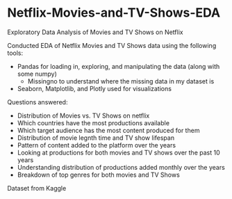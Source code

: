 # Netflix-Movies-and-TV-Shows-EDA
Exploratory Data Analysis of Movies and TV Shows on Netflix

Conducted EDA of Netflix Movies and TV Shows data using the following tools:
- Pandas for loading in, exploring, and manipulating the data (along with some numpy)
  - Missingno to understand where the missing data in my dataset is
- Seaborn, Matplotlib, and Plotly used for visualizations

Questions answered:
- Distribution of Movies vs. TV Shows on netflix
- Which countries have the most productions available
- Which target audience has the most content produced for them
- Distribution of movie legnth time and TV show lifespan
- Pattern of content added to the platform over the years
- Looking at productions for both movies and TV shows over the past 10 years
- Understanding distribution of productions added monthly over the years
- Breakdown of top genres for both movies and TV Shows

Dataset from Kaggle
